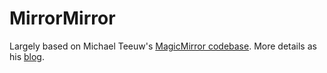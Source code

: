 MirrorMirror
===========

Largely based on Michael Teeuw's [MagicMirror codebase](https://github.com/MichMich/MagicMirror).
More details as his [blog](http://michaelteeuw.nl/tagged/magicmirror).
